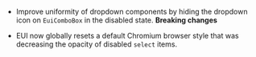- Improve uniformity of dropdown components by hiding the dropdown icon on `EuiComboBox` in the disabled state.
**Breaking changes**

- EUI now globally resets a default Chromium browser style that was decreasing the opacity of disabled `select` items.

